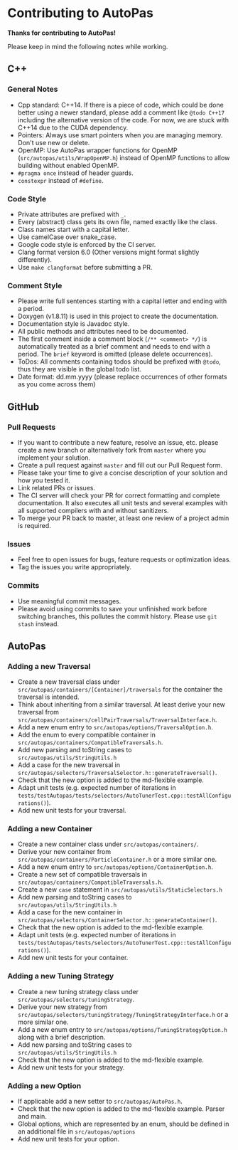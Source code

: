 # Contributing to AutoPas

**Thanks for contributing to AutoPas!** 

Please keep in mind the following notes while working.

## C++
### General Notes
* Cpp standard: C++14. If there is a piece of code, which could be done better using a newer standard, please add a comment like `@todo C++17` including the alternative version of the code. For now, we are stuck with C++14 due to the CUDA dependency.
* Pointers: Always use smart pointers when you are managing memory. Don't use new or delete.
* OpenMP: Use AutoPas wrapper functions for OpenMP (`src/autopas/utils/WrapOpenMP.h`) instead of OpenMP functions to allow building without enabled OpenMP.
* `#pragma once` instead of header guards.
* `constexpr` instead of `#define`.

### Code Style
* Private attributes are prefixed with `_`.
* Every (abstract) class gets its own file, named exactly like the class.
* Class names start with a capital letter.
* Use camelCase over snake_case.
* Google code style is enforced by the CI server.
* Clang format version 6.0 (Other versions might format slightly differently).
* Use `make clangformat` before submitting a PR.

### Comment Style
* Please write full sentences starting with a capital letter and ending with a period.
* Doxygen (v1.8.11) is used in this project to create the documentation.
* Documentation style is Javadoc style.
* All public methods and attributes need to be documented.
* The first comment inside a comment block (`/** <comment> */`) is automatically treated as a brief comment and needs to end with a period. The `brief` keyword is omitted (please delete occurrences).
* ToDos: All comments containing todos should be prefixed with `@todo`, thus they are visible in the global todo list.
* Date format: dd.mm.yyyy (please replace occurrences of other formats as you come across them)

## GitHub
### Pull Requests
* If you want to contribute a new feature, resolve an issue, etc. please create a new branch or alternatively fork from `master` where you implement your solution.
* Create a pull request against `master` and fill out our Pull Request form.
* Please take your time to give a concise description of your solution and how you tested it.
* Link related PRs or issues.
* The CI server will check your PR for correct formatting and complete documentation. It also executes all unit tests and several examples with all supported compilers with and without sanitizers.
* To merge your PR back to master, at least one review of a project admin is required.

### Issues
* Feel free to open issues for bugs, feature requests or optimization ideas.
* Tag the issues you write appropriately.

### Commits
* Use meaningful commit messages.
* Please avoid using commits to save your unfinished work before switching branches, this pollutes the commit history. Please use `git stash` instead.

## AutoPas
### Adding a new Traversal
* Create a new traversal class under `src/autopas/containers/[Container]/traversals` for the container the traversal is intended.
* Think about inheriting from a similar traversal. At least derive your new traversal from `src/autopas/containers/cellPairTraversals/TraversalInterface.h`.
* Add a new enum entry to `src/autopas/options/TraversalOption.h`.
* Add the enum to every compatible container in `src/autopas/containers/CompatibleTraversals.h`.
* Add new parsing and toString cases to `src/autopas/utils/StringUtils.h`
* Add a case for the new traversal in `src/autopas/selectors/TraversalSelector.h::generateTraversal()`.
* Check that the new option is added to the md-flexible example.
* Adapt unit tests (e.g. expected number of iterations in `tests/testAutopas/tests/selectors/AutoTunerTest.cpp::testAllConfigurations()`).
* Add new unit tests for your traversal.

### Adding a new Container
* Create a new container class under `src/autopas/containers/`.
* Derive your new container from `src/autopas/containers/ParticleContainer.h` or a more similar one.
* Add a new enum entry to `src/autopas/options/ContainerOption.h`.
* Create a new set of compatible traversals in `src/autopas/containers/CompatibleTraversals.h`.
* Create a new `case` statement in `src/autopas/utils/StaticSelectors.h`
* Add new parsing and toString cases to `src/autopas/utils/StringUtils.h`
* Add a case for the new container in `src/autopas/selectors/ContainerSelector.h::generateContainer()`.
* Check that the new option is added to the md-flexible example.
* Adapt unit tests (e.g. expected number of iterations in `tests/testAutopas/tests/selectors/AutoTunerTest.cpp::testAllConfigurations()`).
* Add new unit tests for your container.

### Adding a new Tuning Strategy
* Create a new tuning strategy class under `src/autopas/selectors/tuningStrategy`.
* Derive your new strategy from `src/autopas/selectors/tuningStrategy/TuningStrategyInterface.h` or a more similar one.
* Add a new enum entry to `src/autopas/options/TuningStrategyOption.h` along with a brief description.
* Add new parsing and toString cases to `src/autopas/utils/StringUtils.h`
* Check that the new option is added to the md-flexible example.
* Add new unit tests for your strategy.

### Adding a new Option
* If applicable add a new setter to `src/autopas/AutoPas.h`.
* Check that the new option is added to the md-flexible example. Parser and main.
* Global options, which are represented by an enum, should be defined in an additional file in `src/autopas/options`
* Add new unit tests for your option.
